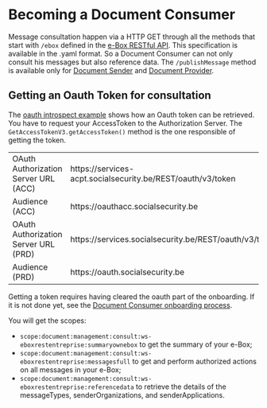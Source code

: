 # Becoming a Document Consumer

Message consultation happen via a HTTP GET through all the methods that start with ```/ebox``` defined in the [e-Box RESTful API](https://info.eboxenterprise.be/fr/documents/zip/e-Box-Enterprise-swagger-v2.1-AP-Public.zip).
This specification is available in the .yaml format.
So a Document Consumer can not only consult his messages but also reference data.
The ```/publishMessage``` method is available only for [Document Sender](../document_sender/document_sender.md) and [Document Provider](../document_provider/document_provider.md).

## Getting an Oauth Token for consultation

The [oauth introspect example](../examples/ouath-introspect) shows how an Oauth token can be retrieved.
You have to request your AccessToken to the Authorization Server.
The ``GetAccessTokenV3.getAccessToken()`` method is the one responsible of getting the token.

<table>
<tr><td>OAuth Authorization Server URL (ACC)</td><td>https://services-acpt.socialsecurity.be/REST/oauth/v3/token</td></tr>
<tr><td>Audience (ACC)</td><td>https://oauthacc.socialsecurity.be</td></tr>
<tr><td>OAuth Authorization Server URL (PRD)</td><td>https://services.socialsecurity.be/REST/oauth/v3/token</td></tr>
<tr><td>Audience (PRD)</td><td>https://oauth.socialsecurity.be</td></tr>
</table>

Getting a token requires having cleared the oauth part of the onboarding. If it is not done yet, see the [Document Consumer onboarding process](onboarding_process.md).

You will get the scopes:
- ``scope:document:management:consult:ws-eboxrestentreprise:summaryownebox`` to get the summary of your e-Box;
- ``scope:document:management:consult:ws-eboxrestentreprise:messagesfull`` to get and perform authorized actions on all messages in your e-Box;  
- ``scope:document:management:consult:ws-eboxrestentreprise:referencedata`` to retrieve the details of the messageTypes, senderOrganizations, and senderApplications.